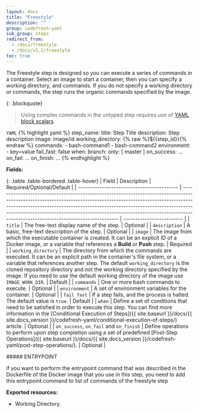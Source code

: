 ```yaml
---
layout: docs
title: "Freestyle"
description: ""
group: codefresh-yaml
sub_group: steps
redirect_from:
  - /docs/freestyle
  - /docs/v1.2/freestyle
toc: true
---
```

The Freestyle step is designed so you can execute a series of commands in a container.
Select an image to start a container, then you can specify a working directory, and commands.
If you do not specify a working directory or commands, the step runs the organic commands specified by the image.

{: .blockquote}
> Using complex commands in the untyped step requires use of [YAML block scalars](http://stackoverflow.com/questions/3790454/in-yaml-how-do-i-break-a-string-over-multiple-lines).

  `YAML`
{% highlight yaml %}
step_name:
  title: Step Title
  description: Step description
  image: image/id
  working_directory: {% raw %}${{step_id}}{% endraw %}
  commands: 
    - bash-command1
    - bash-command2
  environment:
    - key=value
  fail_fast: false
  when:
    branch:
      only: [ master ]
  on_success:
    ...
  on_fail:
    ...
  on_finish:
    ...
{% endhighlight %}

**Fields:**

{: .table .table-bordered .table-hover}
| Field                                      | Description                                                                                                                                                                                                                                                                                                                                                                 | Required/Optional/Default |
| ------------------------------------------ | --------------------------------------------------------------------------------------------------------------------------------------------------------------------------------------------------------------------------------------------------------------------------------------------------------------------------------------------------------------------------- | ------------------------- |
| `title`                                    | The free-text display name of the step.                                                                                                                                                                                                                                                                                                                                     | Optional                  |
| `description`                              | A basic, free-text description of the step.                                                                                                                                                                                                                                                                                                                                 | Optional                  |
| `image`                                    | The image from which the executable container is created. It can be an explicit ID of a Docker image, or a variable that references a **Build** or **Push** step.                                                                                                                                                                                                           | Required                  |
| `working_directory`                        | The directory from which the commands are executed. It can be an explicit path in the container's file system, or a variable that references another step. The default `working_directory` is the cloned repository directory and not the working directory specified by the image. If you need to use the default working directory of the image use `IMAGE_WORK_DIR`.     | Default                   |
| `commands`                                 | One or more bash commands to execute.                                                                                                                                                                                                                                                                                                                                       | Optional                  |
| `environment`                              | A set of environment variables for the container.                                                                                                                                                                                                                                                                                                                           | Optional                  |
| `fail_fast`                                | If a step fails, and the process is halted. The default value is `true`.                                                                                                                                                                                                                                                                                                    | Default                   |
| `when`                                     | Define a set of conditions that need to be satisfied in order to execute this step. You can find more information in the [Conditional Execution of Steps]({{ site.baseurl }}/docs/{{ site.docs_version }}/codefresh-yaml/conditional-execution-of-steps/) article.                                                                                                                                                                     | Optional                  |
| `on_success`, `on_fail` and `on_finish`    | Define operations to perform upon step completion using a set of predefined [Post-Step Operations]({{ site.baseurl }}/docs/{{ site.docs_version }}/codefresh-yaml/post-step-operations/).                                                                                                                                                                                                                                             | Optional                  |

<div class="bd-callout bd-callout-warning" markdown="1">
##### ENTRYPOINT

if you want to perform the entrypoint command that was described in the Dockerfile of the Docker image that you use in this step, you need to add this entrypoint command to list of commands of the freestyle step
</div>

**Exported resources:**
- Working Directory.
